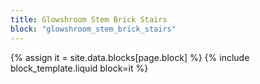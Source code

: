 ```yaml
---
title: Glowshroom Stem Brick Stairs
block: "glowshroom_stem_brick_stairs"
---
```


{% assign it = site.data.blocks[page.block] %}
{% include block_template.liquid block=it %}

